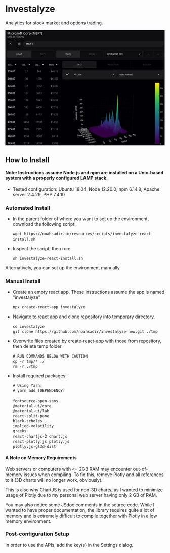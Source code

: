 # Investalyze
Analytics for stock market and options trading.

![screenshot of application](demo.png)

## How to Install

#### Note: Instructions assume Node.js and npm are installed on a Unix-based system with a properly configured LAMP stack.
 - Tested configuration: Ubuntu 18.04, Node 12.20.0, npm 6.14.8, Apache server 2.4.29, PHP 7.4.10

### Automated Install
 - In the parent folder of where you want to set up the environment, download the following script:
   ```
   wget https://noahsadir.io/resources/scripts/investalyze-react-install.sh
   ```
 - Inspect the script, then run:
   ```
   sh investalyze-react-install.sh
   ```
Alternatively, you can set up the environment manually.

### Manual Install
- Create an empty react app. These instructions assume the app is named "investalyze"
  ```
  npx create-react-app investalyze
  ```
- Navigate to react app and clone repository into temporary directory.
  ```
  cd investalyze
  git clone https://github.com/noahsadir/investalyze-new.git ./tmp
  ```
- Overwrite files created by create-react-app with those from repository, then delete temp folder
  ```
  # RUN COMMANDS BELOW WITH CAUTION
  cp -r tmp/* ./
  rm -r ./tmp
  ```
- Install required packages:
  ```
  # Using Yarn:
  # yarn add [DEPENDENCY]

  fontsource-open-sans
  @material-ui/core
  @material-ui/lab
  react-split-pane
  black-scholes
  implied-volatility
  greeks
  react-chartjs-2 chart.js
  react-plotly.js plotly.js
  plotly.js-gl3d-dist
  ```

#### A Note on Memory Requirements

Web servers or computers with <= 2GB RAM may encounter out-of-memory issues when compiling. To fix this, remove Plotly and all references to it (3D charts will no longer work, obviously).

This is also why ChartJS is used for non-3D charts, as I wanted to minimize usage of Plotly due to my personal web server having only 2 GB of RAM.

You may also notice some JSdoc comments in the source code. While I wanted to have proper documentation, the library requires quite a lot of memory and is extremely difficult to compile together with Plotly in a low memory environment.

### Post-configuration Setup

In order to use the APIs, add the key(s) in the Settings dialog.
